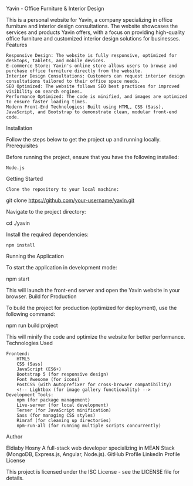 Yavin - Office Furniture & Interior Design

This is a personal website for Yavin, a company specializing in office furniture and interior design consultations. The website showcases the services and products Yavin offers, with a focus on providing high-quality office furniture and customized interior design solutions for businesses.
Features

    Responsive Design: The website is fully responsive, optimized for desktops, tablets, and mobile devices.
    E-commerce Store: Yavin's online store allows users to browse and purchase office furniture directly from the website.
    Interior Design Consultations: Customers can request interior design consultations tailored to their office space needs.
    SEO Optimized: The website follows SEO best practices for improved visibility on search engines.
    Performance Optimized: The code is minified, and images are optimized to ensure faster loading times.
    Modern Front-End Technologies: Built using HTML, CSS (Sass), JavaScript, and Bootstrap to demonstrate clean, modular front-end code.

Installation

Follow the steps below to get the project up and running locally.
Prerequisites

Before running the project, ensure that you have the following installed:

    Node.js

Getting Started

    Clone the repository to your local machine:

git clone https://github.com/your-username/yavin.git

Navigate to the project directory:

cd ./yavin

Install the required dependencies:

    npm install

Running the Application

To start the application in development mode:

npm start

This will launch the front-end server and open the Yavin website in your browser.
Build for Production

To build the project for production (optimized for deployment), use the following command:

npm run build:project

This will minify the code and optimize the website for better performance.
Technologies Used

    Frontend:
        HTML5
        CSS (Sass)
        JavaScript (ES6+)
        Bootstrap 5 (for responsive design)
        Font Awesome (for icons)
        PostCSS (with Autoprefixer for cross-browser compatibility)
        <!-- Lightbox (for image gallery functionality) -->
    Development Tools:
        npm (for package management)
        Live-server (for local development)
        Terser (for JavaScript minification)
        Sass (for managing CSS styles)
        Rimraf (for cleaning up directories)
        npm-run-all (for running multiple scripts concurrently)

Author

Eldiaby Hosny
A full-stack web developer specializing in MEAN Stack (MongoDB, Express.js, Angular, Node.js).
GitHub Profile
LinkedIn Profile
License

This project is licensed under the ISC License - see the LICENSE file for details.
